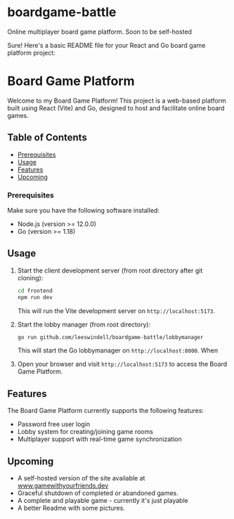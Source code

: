 # boardgame-battle
Online multiplayer board game platform. Soon to be self-hosted

Sure! Here's a basic README file for your React and Go board game platform project:

# Board Game Platform

Welcome to my Board Game Platform! This project is a web-based platform built using React (Vite) and Go, designed to host and facilitate online board games.

## Table of Contents

- [Prerequisites](#prerequisites)
- [Usage](#usage)
- [Features](#features)
- [Upcoming](#upcoming)

### Prerequisites

Make sure you have the following software installed:

- Node.js (version >= 12.0.0)
- Go (version >= 1.18)

## Usage

1. Start the client development server (from root directory after git cloning):

   ```bash
   cd frontend
   npm run dev
   ```

   This will run the Vite development server on `http://localhost:5173`.

2. Start the lobby manager (from root directory):

   ```bash
   go run github.com/leeswindell/boardgame-battle/lobbymanager
   ```

   This will start the Go lobbymanager on `http://localhost:8000`. When

3. Open your browser and visit `http://localhost:5173` to access the Board Game Platform.

## Features

The Board Game Platform currently supports the following features:

- Password free user login
- Lobby system for creating/joining game rooms
- Multiplayer support with real-time game synchronization

## Upcoming

- A self-hosted version of the site available at www.gamewithyourfriends.dev
- Graceful shutdown of completed or abandoned games.
- A complete and playable game - currently it's just playable
- A better Readme with some pictures. 
